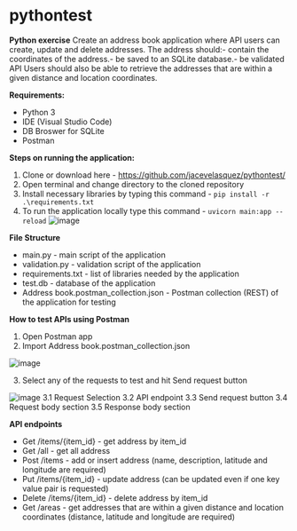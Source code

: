 # pythontest
**Python exercise**
Create an address book application where API users can create, update and delete addresses.
The address should:- contain the coordinates of the address.- be saved to an SQLite database.- be validated
API Users should also be able to retrieve the addresses that are within a given distance and location coordinates.

**Requirements:**
- Python 3
- IDE (Visual Studio Code)
- DB Broswer for SQLite
- Postman

**Steps on running the application:**
1. Clone or download here - https://github.com/jacevelasquez/pythontest/
2. Open terminal and change directory to the cloned repository
3. Install necessary libraries by typing this command - ```pip install -r .\requirements.txt```
4. To run the application locally type this command - ```uvicorn main:app --reload```
![image](https://github.com/jacevelasquez/pythontest/assets/44248245/729808b2-cab8-426f-b86d-35513ef0d094)

**File Structure**
- main.py - main script of the application
- validation.py - validation script of the application
- requirements.txt - list of libraries needed by the application
- test.db - database of the application
- Address book.postman_collection.json - Postman collection (REST) of the application for testing

**How to test APIs using Postman**
1. Open Postman app
2. Import Address book.postman_collection.json
   
![image](https://github.com/jacevelasquez/pythontest/assets/44248245/2e760c84-ce08-4c2d-b9ab-24c3b8467391)

3. Select any of the requests to test and hit Send request button

![image](https://github.com/jacevelasquez/pythontest/assets/44248245/af06153e-de1a-4aed-8c8c-882f04e14e7e)
3.1 Request Selection
3.2 API endpoint
3.3 Send request button
3.4 Request body section
3.5 Response body section

**API endpoints**
- Get /items/{item_id} - get address by item_id
- Get /all - get all address
- Post /items - add or insert address (name, description, latitude and longitude are required)
- Put /items/{item_id} - update address (can be updated even if one key value pair is requested)
- Delete /items/{item_id} - delete address by item_id
- Get /areas - get addresses that are within a given distance and location coordinates (distance, latitude and longitude are required)
